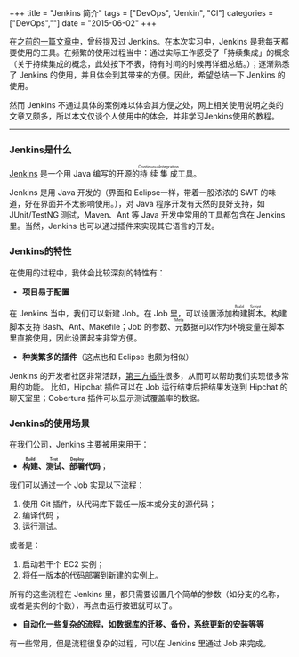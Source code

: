 +++
title       = "Jenkins 简介"
tags        = ["DevOps", "Jenkin", "CI"]
categories  = ["DevOps",""]
date        = "2015-06-02"
+++

在[之前的一篇文章中](http://yumminhuang.github.io/ji-yu-jenkinsde-pythondai-ma-ji-cheng-zheng-he.html)，曾经提及过 Jenkins。在本次实习中，Jenkins 是我每天都要使用的工具。在频繁的使用过程当中：通过实际工作感受了「持续集成」的概念（关于持续集成的概念，此处按下不表，待有时间的时候再详细总结。）；逐渐熟悉了 Jenkins 的使用，并且体会到其带来的方便。因此，希望总结一下 Jenkins 的使用。

然而 Jenkins 不通过具体的案例难以体会其方便之处，网上相关使用说明之类的文章又颇多，所以本文仅谈个人使用中的体会，并非学习Jenkins使用的教程。
<!--more-->

---
### Jenkins是什么

[Jenkins](http://jenkins-ci.org/) 是一个用 Java 编写的开源的<ruby>持续<rt>Continuous</rt></ruby> <ruby>集成<rt>Integration</rt></ruby>工具。

Jenkins 是用 Java 开发的（界面和 Eclipse一样，带着一股浓浓的 SWT 的味道，好在界面并不太影响使用。），对 Java 程序开发有天然的良好支持，如 JUnit/TestNG 测试，Maven、Ant 等 Java 开发中常用的工具都包含在 Jenkins 里。当然，Jenkins 也可以通过插件来实现其它语言的开发。

### Jenkins的特性
在使用的过程中，我体会比较深刻的特性有：

* **项目易于配置**

在 Jenkins 当中，我们可以新建 Job。在 Job 里，可以设置添加<ruby>构建脚本<rt>Build Script</rt></ruby>。构建脚本支持 Bash、Ant、Makefile；Job 的参数、<ruby>元<rt>Meta</rt></ruby>数据可以作为环境变量在脚本里直接使用，因此设置起来非常方便。

* **种类繁多的插件**（这点也和 Eclipse 也颇为相似）

Jenkins 的开发者社区非常活跃，[第三方插件](https://wiki.jenkins-ci.org/display/JENKINS/Plugins)很多，从而可以帮助我们实现很多常用的功能。
比如，Hipchat 插件可以在 Job 运行结束后把结果发送到 Hipchat 的聊天室里；Cobertura 插件可以显示测试覆盖率的数据。

### Jenkins的使用场景
在我们公司，Jenkins 主要被用来用于：

* **<ruby>构建<rt>Build</rt></ruby>、<ruby>测试<rt>Test</rt></ruby>、<ruby>部署<rt>Deploy</rt></ruby>代码**；

我们可以通过一个 Job 实现以下流程：

1. 使用 Git 插件，从代码库下载任一版本或分支的源代码；
2. 编译代码；
3. 运行测试。

或者是：

1. 启动若干个 EC2 实例；
2. 将任一版本的代码部署到新建的实例上。

所有的这些流程在 Jenkins 里，都只需要设置几个简单的参数（如分支的名称，或者是实例的个数），再点击运行按钮就可以了。

* **自动化一些复杂的流程，如数据库的迁移、备份，系统更新的安装等等**

有一些常用，但是流程很复杂的过程，可以在 Jenkins 里通过 Job 来完成。
